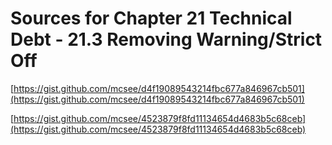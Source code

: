 # Sources for Chapter 21 Technical Debt - 21.3 Removing Warning/Strict Off


[https://gist.github.com/mcsee/d4f19089543214fbc677a846967cb501](https://gist.github.com/mcsee/d4f19089543214fbc677a846967cb501)

[https://gist.github.com/mcsee/4523879f8fd11134654d4683b5c68ceb](https://gist.github.com/mcsee/4523879f8fd11134654d4683b5c68ceb)